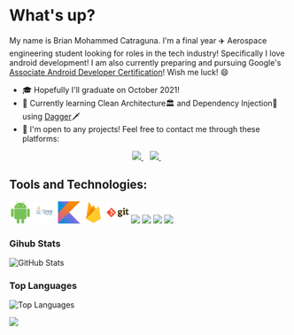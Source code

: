 # What's up?

My name is Brian Mohammed Catraguna. I'm a final year ✈️ Aerospace engineering student looking for roles in the tech industry! Specifically I love android development! I am also currently preparing and pursuing Google's [Associate Android Developer Certification](https://developers.google.com/certification/associate-android-developer)! Wish me luck! :smile:

* 🎓 Hopefully I'll graduate on October 2021!
* 📖 Currently learning Clean Architecture🏛️ and Dependency Injection💉 using [Dagger](https://github.com/google/dagger)🗡️
* 🚧 I'm open to any projects! Feel free to contact me through these platforms:

<p align='center'>
<a href="https://www.linkedin.com/in/brian-mohammed-catraguna-160ab833/">
  <img src="https://img.shields.io/badge/linkedin-%230077B5.svg?&style=for-the-badge&logo=linkedin&logoColor=white" />
</a>&nbsp;&nbsp;
<a href="mailto:briancatraguna@gmail.com">
  <img src="https://img.shields.io/badge/email me-%23D14836.svg?&style=for-the-badge&logo=gmail&logoColor=white" />
</a>&nbsp;&nbsp;
</p>


## Tools and Technologies:


<code><img height="40" src="https://raw.githubusercontent.com/github/explore/80688e429a7d4ef2fca1e82350fe8e3517d3494d/topics/android/android.png"></code>
<code><img height="40" src="https://raw.githubusercontent.com/github/explore/80688e429a7d4ef2fca1e82350fe8e3517d3494d/topics/java/java.png"></code>
<code><img height="40" src="https://raw.githubusercontent.com/github/explore/80688e429a7d4ef2fca1e82350fe8e3517d3494d/topics/kotlin/kotlin.png"></code>
<code><img height="40" src="https://raw.githubusercontent.com/github/explore/80688e429a7d4ef2fca1e82350fe8e3517d3494d/topics/firebase/firebase.png"></code>
<code><img height="40" src="https://raw.githubusercontent.com/github/explore/80688e429a7d4ef2fca1e82350fe8e3517d3494d/topics/git/git.png"></code>
<code><img height="40" src="https://upload.wikimedia.org/wikipedia/commons/thumb/c/c3/Python-logo-notext.svg/768px-Python-logo-notext.svg.png"></code>
<code><img height="40" src="https://upload.wikimedia.org/wikipedia/commons/thumb/3/32/OpenCV_Logo_with_text_svg_version.svg/1200px-OpenCV_Logo_with_text_svg_version.svg.png"></code>
<code><img height="40" src="https://class.growthladder.co.in/wp-content/uploads/tk_logo.jpg"></code>
<code><img height="40" src="https://upload.wikimedia.org/wikipedia/commons/thumb/1/1a/NumPy_logo.svg/1200px-NumPy_logo.svg.png"></code>


### Gihub Stats
<p><img src="https://github-readme-stats.vercel.app/api?username=briancatraguna&amp;show_icons=true&amp;count_private=true&amp;theme=cobalt" alt="GitHub Stats"></p>

### Top Languages
<p><img src="https://github-readme-stats.vercel.app/api/top-langs/?username=briancatraguna&amp;layout=compact" alt="Top Languages"></p>

![](https://visitor-badge.glitch.me/badge?page_id=briancatraguna)
